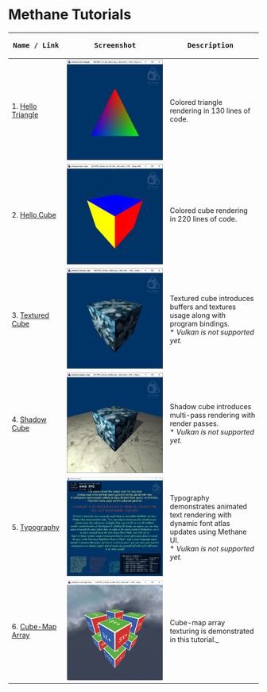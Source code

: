 # Methane Tutorials

| <pre><b>Name / Link</b></pre>                        | <pre><b>Screenshot</b></pre>                                                             | <pre><b>Description</b>                                   </pre>                                                                       |
|------------------------------------------------------|------------------------------------------------------------------------------------------|----------------------------------------------------------------------------------------------------------------------------------------|
| 1. [Hello Triangle](/Apps/Tutorials/01-HelloTriangle) | ![Hello Triangle on Windows](01-HelloTriangle/Screenshots/HelloTriangleWinDirectX12.jpg) | Colored triangle rendering in 130 lines of code.                                                                                       |
| 2. [Hello Cube](/Apps/Tutorials/02-HelloCube)        | ![Hello Cube on Windows](02-HelloCube/Screenshots/HelloCubeWinDirectX12.jpg)             | Colored cube rendering in 220 lines of code.                                                                                           |
| 3. [Textured Cube](/Apps/Tutorials/03-TexturedCube)  | ![Textured Cube on Windows](03-TexturedCube/Screenshots/TexturedCubeWinDirectX12.jpg)    | Textured cube introduces buffers and textures usage along with program bindings.<br/>* _Vulkan is not supported yet._                  |
| 4. [Shadow Cube](/Apps/Tutorials/04-ShadowCube)      | ![Shadow Cube on Windows](04-ShadowCube/Screenshots/ShadowCubeWinDirectX12.jpg)          | Shadow cube introduces multi-pass rendering with render passes.<br/>* _Vulkan is not supported yet._                                   |
| 5. [Typography](/Apps/Tutorials/05-Typography)       | ![Typography on Windows](05-Typography/Screenshots/TypographyWinDirectX12.jpg)           | Typography demonstrates animated text rendering with dynamic font atlas updates using Methane UI.<br/>* _Vulkan is not supported yet._ |
| 6. [Cube-Map Array](/Apps/Tutorials/06-CubeMapArray) | ![Cube-Map Array on Windows](06-CubeMapArray/Screenshots/CubeMapArrayWinDirectX12.jpg)   | Cube-map array texturing is demonstrated in this tutorial._                                                                            |
